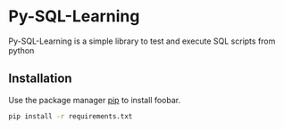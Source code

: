 # Py-SQL-Learning

Py-SQL-Learning is a simple library to test and execute SQL scripts from python

## Installation

Use the package manager [pip](https://pip.pypa.io/en/stable/) to install foobar.

```bash
pip install -r requirements.txt
```
